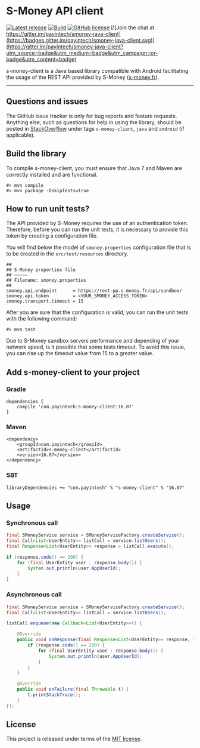 # S-Money API client


[![Latest release](https://img.shields.io/badge/latest_release-16.07-orange.svg)](https://github.com/payintech/smoney-java-client/releases)
[![Build](https://img.shields.io/travis-ci/payintech/smoney-java-client.svg?branch=master&style=flat)](https://travis-ci.org/payintech/smoney-java-client)
[![GitHub license](https://img.shields.io/badge/license-MIT-blue.svg)](https://raw.githubusercontent.com/payintech/smoney-java-client/master/LICENSE)
[![Join the chat at https://gitter.im/payintech/smoney-java-client](https://badges.gitter.im/payintech/smoney-java-client.svg)](https://gitter.im/payintech/smoney-java-client?utm_source=badge&utm_medium=badge&utm_campaign=pr-badge&utm_content=badge)


s-money-client is a Java based library compatible with Android facilitating
the usage of the REST API provided by S-Money ([s-money.fr](http://www.s-money.fr)).
*****



## Questions and issues
The GitHub issue tracker is only for bug reports and feature requests. Anything
else, such as questions for help in using the library, should be posted in
[StackOverflow](http://stackoverflow.com/questions/tagged/s-money-client?sort=active)
under tags `s-money-client`, `java` and `android` (if applicable).



## Build the library
To compile s-money-client, you must ensure that Java 7 and Maven are correctly
installed and are functional.

    #> mvn compile
    #> mvn package -DskipTests=true



## How to run unit tests?
The API provided by S-Money requires the use of an authentication token.
Therefore, before you can run the unit tests, it is necessary to provide this
token by creating a configuration file.

You will find below the model of `smoney.properties` configuration file that
is to be created in the `src/test/resources` directory.

    ##
    ## S-Money properties file
    ## ~~~~~
    ## Filename: smoney.properties
    ##
    smoney.api.endpoint      = https://rest-pp.s-money.fr/api/sandbox/
    smoney.api.token         = <YOUR_SMONEY_ACCESS_TOKEN>
    smoney.transport.timeout = 15

After you are sure that the configuration is valid, you can run the unit tests
with the following command:

    #> mvn test

Due to S-Money sandbox servers performance and depending of your network speed,
is it possible that some tests timeout. To avoid this issue, you can rise up
the timeout value from 15 to a greater value.



## Add s-money-client to your project

### Gradle

    dependencies {
        compile 'com.payintech:s-money-client:16.07'
    }


### Maven

    <dependency>
        <groupId>com.payintech</groupId>
        <artifactId>s-money-client</artifactId>
        <version>16.07</version>
    </dependency>


### SBT

    libraryDependencies += "com.payintech" % "s-money-client" % "16.07"



## Usage

### Synchronous call

```java
final SMoneyService service = SMoneyServiceFactory.createService();
final Call<List<UserEntity>> listCall = service.listUsers();
final Response<List<UserEntity>> response = listCall.execute();

if (response.code() == 200) {
    for (final UserEntity user : response.body()) {
        System.out.println(user.AppUserId);
    }
}
```


### Asynchronous call

```java
final SMoneyService service = SMoneyServiceFactory.createService();
final Call<List<UserEntity>> listCall = service.listUsers();

listCall.enqueue(new Callback<List<UserEntity>>() {

    @Override
    public void onResponse(final Response<List<UserEntity>> response, final Retrofit retrofit) {
        if (response.code() == 200) {
            for (final UserEntity user : response.body()) {
                System.out.println(user.AppUserId);
            }
        }
    }

    @Override
    public void onFailure(final Throwable t) {
        t.printStackTrace();
    }
});
```



## License
This project is released under terms of the [MIT license](https://raw.githubusercontent.com/payintech/smoney-java-client/master/LICENSE).
